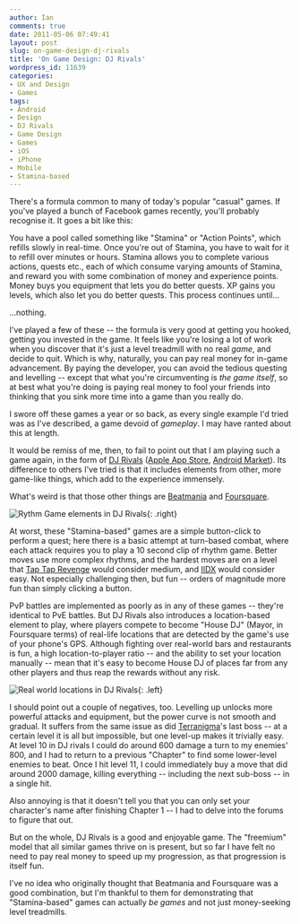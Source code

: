 ```yaml
---
author: Ian
comments: true
date: 2011-05-06 07:49:41
layout: post
slug: on-game-design-dj-rivals
title: 'On Game Design: DJ Rivals'
wordpress_id: 11639
categories:
- UX and Design
- Games
tags:
- Android
- Design
- DJ Rivals
- Game Design
- Games
- iOS
- iPhone
- Mobile
- Stamina-based
---
```


There's a formula common to many of today's popular "casual" games.  If you've played a bunch of Facebook games recently, you'll probably recognise it.  It goes a bit like this:

You have a pool called something like "Stamina" or "Action Points", which refills slowly in real-time.  Once you're out of Stamina, you have to wait for it to refill over minutes or hours.  Stamina allows you to complete various actions, quests etc., each of which consume varying amounts of Stamina, and reward you with some combination of money and experience points.  Money buys you equipment that lets you do better quests.  XP gains you levels, which also let you do better quests.  This process continues until...

...nothing.

I've played  a few of these -- the formula is very good at getting you hooked, getting you invested in the game.  It feels like you're losing a lot of work when you discover that it's just a level treadmill with no real _game_, and decide to quit.  Which is why, naturally, you can pay real money for in-game advancement.  By paying the developer, you can avoid the tedious questing and levelling -- except that what you're circumventing is _the game itself_, so at best what you're doing is paying real money to fool your friends into thinking that you sink more time into a game than you really do.

I swore off these games a year or so back, as every single example I'd tried was as I've described, a game devoid of _gameplay_.  I may have ranted about this at length.

It would be remiss of me, then, to fail to point out that I am playing such a game again, in the form of [DJ Rivals](http://booyah.com) ([Apple App Store](http://itunes.apple.com/us/app/dj-rivals/id403425296?mt=8&ls=1), [Android Market](https://market.android.com/details?id=com.booyah.deejay)).  Its difference to others I've tried is that it includes elements from other, more game-like things, which add to the experience immensely.

What's weird is that those other things are [Beatmania](http://www.konami.jp/am/bm) and [Foursquare](http://4sq.com).

![Rythm Game elements in DJ Rivals](https://files.ianrenton.com/sites/blog/2011/05/wpid-screenshot_1-180x300.png){: .right}

At worst, these "Stamina-based" games are a simple button-click to perform a quest; here there is a basic attempt at turn-based combat, where each attack requires you to play a 10 second clip of rhythm game.  Better moves use more complex rhythms, and the hardest moves are on a level that [Tap Tap Revenge](http://www.tapulous.com) would consider medium, and [IIDX](http://www.konami.jp/am/bm2dx) would consider easy.  Not especially challenging then, but fun -- orders of magnitude more fun than simply clicking a button.

PvP battles are implemented as poorly as in any of these games -- they're identical to PvE battles.  But DJ Rivals also introduces a location-based element to play, where players compete to become "House DJ" (Mayor, in Foursquare terms) of real-life locations that are detected by the game's use of your phone's GPS.  Although fighting over real-world bars and restaurants is fun, a high location-to-player ratio -- and the ability to set your location manually -- mean that it's easy to become House DJ of places far from any other players and thus reap the rewards without any risk.

![Real world locations in DJ Rivals](https://files.ianrenton.com/sites/blog/2011/05/wpid-snap20110506_073604-180x300.png){: .left}

I should point out a couple of negatives, too.  Levelling up unlocks more powerful attacks and equipment, but the power curve is not smooth and gradual.  It suffers from the same issue as did [Terranigma](http://en.wikipedia.com/wiki/Terranigma)'s last boss -- at a certain level it is all but impossible, but one level-up makes it trivially easy.  At level 10 in DJ rivals I could do around 600 damage a turn to my enemies' 800, and I had to return to a previous "Chapter" to find some lower-level enemies to beat.  Once I hit level 11, I could immediately buy a move that did around 2000 damage, killing everything -- including the next sub-boss -- in a single hit.

Also annoying is that it doesn't tell you that you can only set your character's name after finishing Chapter 1 -- I had to delve into the forums to figure that out.

But on the whole, DJ Rivals is a good and enjoyable game.  The "freemium" model that all similar games thrive on is present, but so far I have felt no need to pay real money to speed up my progression, as that progression is itself fun.

I've no idea who originally thought that Beatmania and Foursquare was a good combination, but I'm thankful to them for demonstrating that "Stamina-based" games can actually _be games_ and not just money-seeking level treadmills. 
